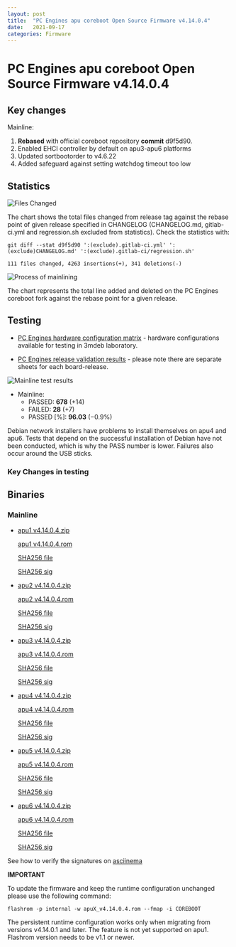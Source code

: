 ```yaml
---
layout: post
title:  "PC Engines apu coreboot Open Source Firmware v4.14.0.4"
date:   2021-09-17
categories: Firmware
---
```


# PC Engines apu coreboot Open Source Firmware v4.14.0.4

## Key changes

Mainline:

1. **Rebased** with official coreboot repository **commit** d9f5d90.
1. Enabled EHCI controller by default on apu3-apu6 platforms
1. Updated sortbootorder to v4.6.22
1. Added safeguard against setting watchdog timeout too low

## Statistics

![Files Changed](https://cloud.3mdeb.com/index.php/s/2CkEG3SkBkFoqLD/preview)

The chart shows the total files changed from release tag against the rebase
point of given release specified in CHANGELOG (CHANGELOG.md, gitlab-ci.yml
and regression.sh excluded from statistics). Check the statistics with:

```
git diff --stat d9f5d90 ':(exclude).gitlab-ci.yml' ':(exclude)CHANGELOG.md' ':(exclude).gitlab-ci/regression.sh'
```

`111 files changed, 4263 insertions(+), 341 deletions(-)`

![Process of mainlining](https://cloud.3mdeb.com/index.php/s/5g8G9WsAGejRA5P/preview)

The chart represents the total line added and deleted on the PC Engines
coreboot fork against the rebase point for a given release.

## Testing

* [PC Engines hardware configuration matrix](https://cloud.3mdeb.com/index.php/s/4n9rT4yMsKezHsR/preview) -
  hardware configurations available for testing in 3mdeb laboratory.

* [PC Engines release validation results](https://docs.google.com/spreadsheets/d/1_uRhVo9eYeZONnelymonYp444zYHT_Q_qmJEJ8_XqJc/edit#gid=0) -
  please note there are separate sheets for each board-release.

![Mainline test results](https://cloud.3mdeb.com/index.php/s/zYHKdEKjdgAgx9o/preview)

* Mainline:
  * PASSED: **678** (+14)
  * FAILED: **28** (+7)
  * PASSED [%]: **96.03** (−0.9%)

Debian network installers have problems to install themselves on apu4 and apu6.
Tests that depend on the successful installation of Debian have not been
conducted, which is why the PASS number is lower. Failures also occur around
the USB sticks.

### Key Changes in testing

## Binaries

### Mainline

* [apu1 v4.14.0.4.zip](https://3mdeb.com/open-source-firmware/pcengines/apu1/apu1_v4.14.0.4.zip)

  [apu1 v4.14.0.4.rom](https://3mdeb.com/open-source-firmware/pcengines/apu1/apu1_v4.14.0.4.rom)

  [SHA256 file](https://3mdeb.com/open-source-firmware/pcengines/apu1/apu1_v4.14.0.4.SHA256)

  [SHA256 sig](https://3mdeb.com/open-source-firmware/pcengines/apu1/apu1_v4.14.0.4.SHA256.sig)

* [apu2 v4.14.0.4.zip](https://3mdeb.com/open-source-firmware/pcengines/apu2/apu2_v4.14.0.4.zip)

  [apu2 v4.14.0.4.rom](https://3mdeb.com/open-source-firmware/pcengines/apu2/apu2_v4.14.0.4.rom)

  [SHA256 file](https://3mdeb.com/open-source-firmware/pcengines/apu2/apu2_v4.14.0.4.SHA256)

  [SHA256 sig](https://3mdeb.com/open-source-firmware/pcengines/apu2/apu2_v4.14.0.4.SHA256.sig)

* [apu3 v4.14.0.4.zip](https://3mdeb.com/open-source-firmware/pcengines/apu3/apu3_v4.14.0.4.zip)

  [apu3 v4.14.0.4.rom](https://3mdeb.com/open-source-firmware/pcengines/apu3/apu3_v4.14.0.4.rom)

  [SHA256 file](https://3mdeb.com/open-source-firmware/pcengines/apu3/apu3_v4.14.0.4.SHA256)

  [SHA256 sig](https://3mdeb.com/open-source-firmware/pcengines/apu3/apu3_v4.14.0.4.SHA256.sig)

* [apu4 v4.14.0.4.zip](https://3mdeb.com/open-source-firmware/pcengines/apu4/apu4_v4.14.0.4.zip)

  [apu4 v4.14.0.4.rom](https://3mdeb.com/open-source-firmware/pcengines/apu4/apu4_v4.14.0.4.rom)

  [SHA256 file](https://3mdeb.com/open-source-firmware/pcengines/apu4/apu4_v4.14.0.4.SHA256)

  [SHA256 sig](https://3mdeb.com/open-source-firmware/pcengines/apu4/apu4_v4.14.0.4.SHA256.sig)

* [apu5 v4.14.0.4.zip](https://3mdeb.com/open-source-firmware/pcengines/apu5/apu5_v4.14.0.4.zip)

  [apu5 v4.14.0.4.rom](https://3mdeb.com/open-source-firmware/pcengines/apu5/apu5_v4.14.0.4.rom)

  [SHA256 file](https://3mdeb.com/open-source-firmware/pcengines/apu5/apu5_v4.14.0.4.SHA256)

  [SHA256 sig](https://3mdeb.com/open-source-firmware/pcengines/apu5/apu5_v4.14.0.4.SHA256.sig)

* [apu6 v4.14.0.4.zip](https://3mdeb.com/open-source-firmware/pcengines/apu6/apu6_v4.14.0.4.zip)

  [apu6 v4.14.0.4.rom](https://3mdeb.com/open-source-firmware/pcengines/apu6/apu6_v4.14.0.4.rom)

  [SHA256 file](https://3mdeb.com/open-source-firmware/pcengines/apu6/apu6_v4.14.0.4.SHA256)

  [SHA256 sig](https://3mdeb.com/open-source-firmware/pcengines/apu6/apu6_v4.14.0.4.SHA256.sig)

See how to verify the signatures on [asciinema](https://asciinema.org/a/417462)

**IMPORTANT**

To update the firmware and keep the runtime configuration unchanged please
use the following command:

```
flashrom -p internal -w apuX_v4.14.0.4.rom --fmap -i COREBOOT
```

The persistent runtime configuration works only when migrating from versions
v4.14.0.1 and later. The feature is not yet supported on apu1. Flashrom version
needs to be v1.1 or newer.
